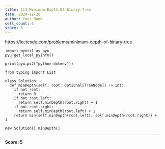```yaml
---
title: 111-Minimum-Depth-Of-Binary-Tree
date: 2024-12-26
author: Your Name
cell_count: 6
score: 5
---
```


https://leetcode.com/problems/minimum-depth-of-binary-tree


```
import pyutil as pyu
pyu.get_local_pyinfo()
```


```
print(pyu.ps2("python-dotenv"))
```


```
from typing import List
```


```
class Solution:
  def minDepth(self, root: Optional[TreeNode]) -> int:
    if not root:
      return 0
    if not root.left:
      return self.minDepth(root.right) + 1
    if not root.right:
      return self.minDepth(root.left) + 1
    return min(self.minDepth(root.left), self.minDepth(root.right)) + 1
```


```
new Solution().minDepth()
```


---
**Score: 5**